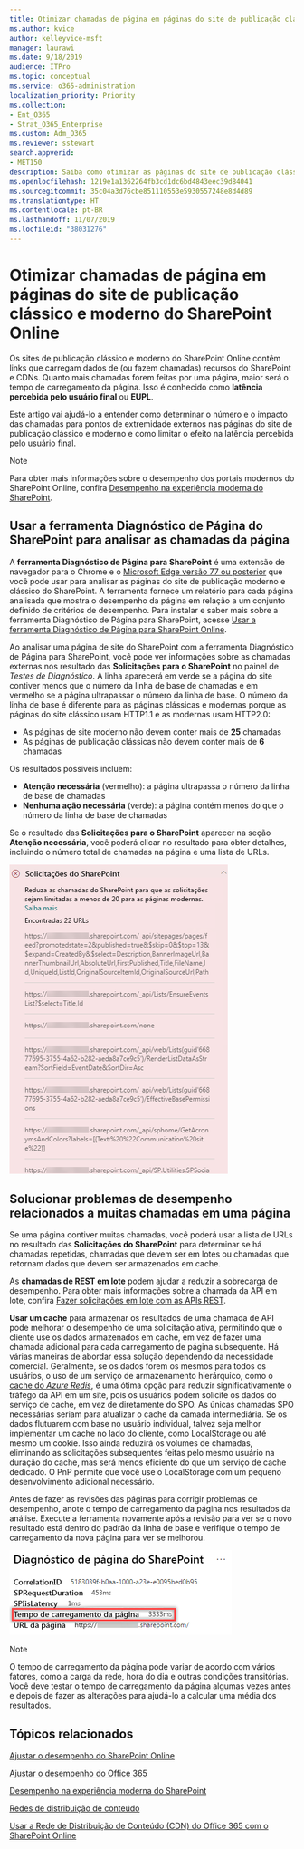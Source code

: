 ```yaml
---
title: Otimizar chamadas de página em páginas do site de publicação clássico e moderno do SharePoint Online
ms.author: kvice
author: kelleyvice-msft
manager: laurawi
ms.date: 9/18/2019
audience: ITPro
ms.topic: conceptual
ms.service: o365-administration
localization_priority: Priority
ms.collection:
- Ent_O365
- Strat_O365_Enterprise
ms.custom: Adm_O365
ms.reviewer: sstewart
search.appverid:
- MET150
description: Saiba como otimizar as páginas do site de publicação clássico e moderno no SharePoint Online, limitando o número de chamadas para pontos de extremidade de serviço do SharePoint Online.
ms.openlocfilehash: 1219e1a1362264fb3cd1dc6bd4843eec39d84041
ms.sourcegitcommit: 35c04a3d76cbe851110553e5930557248e8d4d89
ms.translationtype: HT
ms.contentlocale: pt-BR
ms.lasthandoff: 11/07/2019
ms.locfileid: "38031276"
---
```

# <a name="optimize-page-calls-in-sharepoint-online-modern-and-classic-publishing-site-pages"></a>Otimizar chamadas de página em páginas do site de publicação clássico e moderno do SharePoint Online

Os sites de publicação clássico e moderno do SharePoint Online contêm links que carregam dados de (ou fazem chamadas) recursos do SharePoint e CDNs. Quanto mais chamadas forem feitas por uma página, maior será o tempo de carregamento da página. Isso é conhecido como **latência percebida pelo usuário final** ou **EUPL**.

Este artigo vai ajudá-lo a entender como determinar o número e o impacto das chamadas para pontos de extremidade externos nas páginas do site de publicação clássico e moderno e como limitar o efeito na latência percebida pelo usuário final.

>[!NOTE]
>Para obter mais informações sobre o desempenho dos portais modernos do SharePoint Online, confira [Desempenho na experiência moderna do SharePoint](https://docs.microsoft.com/sharepoint/modern-experience-performance).

## <a name="use-the-page-diagnostics-for-sharepoint-tool-to-analyze-page-calls"></a>Usar a ferramenta Diagnóstico de Página do SharePoint para analisar as chamadas da página

A **ferramenta Diagnóstico de Página para SharePoint** é uma extensão de navegador para o Chrome e o [Microsoft Edge versão 77 ou posterior](https://www.microsoftedgeinsider.com/download?form=MI13E8&OCID=MI13E8) que você pode usar para analisar as páginas do site de publicação moderno e clássico do SharePoint. A ferramenta fornece um relatório para cada página analisada que mostra o desempenho da página em relação a um conjunto definido de critérios de desempenho. Para instalar e saber mais sobre a ferramenta Diagnóstico de Página para SharePoint, acesse [Usar a ferramenta Diagnóstico de Página para SharePoint Online](page-diagnostics-for-spo.md).

Ao analisar uma página de site do SharePoint com a ferramenta Diagnóstico de Página para SharePoint, você pode ver informações sobre as chamadas externas nos resultado das **Solicitações para o SharePoint** no painel de _Testes de Diagnóstico_. A linha aparecerá em verde se a página do site contiver menos que o número da linha de base de chamadas e em vermelho se a página ultrapassar o número da linha de base. O número da linha de base é diferente para as páginas clássicas e modernas porque as páginas do site clássico usam HTTP1.1 e as modernas usam HTTP2.0:

- As páginas de site moderno não devem conter mais de **25** chamadas
- As páginas de publicação clássicas não devem conter mais de **6** chamadas

Os resultados possíveis incluem:

- **Atenção necessária** (vermelho): a página ultrapassa o número da linha de base de chamadas
- **Nenhuma ação necessária** (verde): a página contém menos do que o número da linha de base de chamadas

Se o resultado das **Solicitações para o SharePoint** aparecer na seção **Atenção necessária**, você poderá clicar no resultado para obter detalhes, incluindo o número total de chamadas na página e uma lista de URLs.

![Solicitações para resultados do SharePoint](media/modern-portal-optimization/pagediag-requests.png)

## <a name="remediate-performance-issues-related-to-too-many-calls-on-a-page"></a>Solucionar problemas de desempenho relacionados a muitas chamadas em uma página

Se uma página contiver muitas chamadas, você poderá usar a lista de URLs no resultado das **Solicitações do SharePoint** para determinar se há chamadas repetidas, chamadas que devem ser em lotes ou chamadas que retornam dados que devem ser armazenados em cache.

As **chamadas de REST em lote** podem ajudar a reduzir a sobrecarga de desempenho. Para obter mais informações sobre a chamada da API em lote, confira [Fazer solicitações em lote com as APIs REST](https://docs.microsoft.com/sharepoint/dev/sp-add-ins/make-batch-requests-with-the-rest-apis).

**Usar um cache** para armazenar os resultados de uma chamada de API pode melhorar o desempenho de uma solicitação ativa, permitindo que o cliente use os dados armazenados em cache, em vez de fazer uma chamada adicional para cada carregamento de página subsequente. Há várias maneiras de abordar essa solução dependendo da necessidade comercial. Geralmente, se os dados forem os mesmos para todos os usuários, o uso de um serviço de armazenamento hierárquico, como o [cache do _Azure Redis_](https://azure.microsoft.com/services/cache/), é uma ótima opção para reduzir significativamente o tráfego da API em um site, pois os usuários podem solicite os dados do serviço de cache, em vez de diretamente do SPO. As únicas chamadas SPO necessárias seriam para atualizar o cache da camada intermediária. Se os dados flutuarem com base no usuário individual, talvez seja melhor implementar um cache no lado do cliente, como LocalStorage ou até mesmo um cookie. Isso ainda reduzirá os volumes de chamadas, eliminando as solicitações subsequentes feitas pelo mesmo usuário na duração do cache, mas será menos eficiente do que um serviço de cache dedicado. O PnP permite que você use o LocalStorage com um pequeno desenvolvimento adicional necessário.

Antes de fazer as revisões das páginas para corrigir problemas de desempenho, anote o tempo de carregamento da página nos resultados da análise. Execute a ferramenta novamente após a revisão para ver se o novo resultado está dentro do padrão da linha de base e verifique o tempo de carregamento da nova página para ver se melhorou.

![Resultados do tempo de carregamento da página](media/modern-portal-optimization/pagediag-page-load-time.png)

>[!NOTE]
>O tempo de carregamento da página pode variar de acordo com vários fatores, como a carga da rede, hora do dia e outras condições transitórias. Você deve testar o tempo de carregamento da página algumas vezes antes e depois de fazer as alterações para ajudá-lo a calcular uma média dos resultados.

## <a name="related-topics"></a>Tópicos relacionados

[Ajustar o desempenho do SharePoint Online](tune-sharepoint-online-performance.md)

[Ajustar o desempenho do Office 365](tune-office-365-performance.md)

[Desempenho na experiência moderna do SharePoint](https://docs.microsoft.com/sharepoint/modern-experience-performance)

[Redes de distribuição de conteúdo](content-delivery-networks.md)

[Usar a Rede de Distribuição de Conteúdo (CDN) do Office 365 com o SharePoint Online](use-office-365-cdn-with-spo.md)
